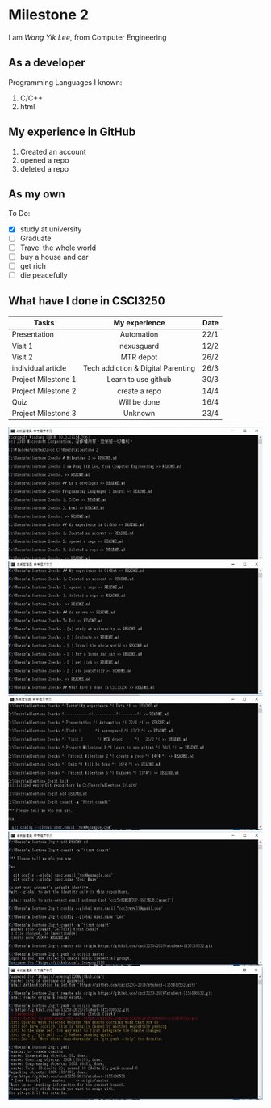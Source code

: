 # Milestone 2
I am _Wong Yik Lee_, from Computer Engineering

## As a developer
Programming Languages I known:
1. C/C++
2. html

## My experience in GitHub
1. Created an account
2. opened a repo
3. deleted a repo

## As my own
To Do:
- [x] study at university
- [ ] Graduate
- [ ] Travel the whole world
- [ ] buy a house and car
- [ ] get rich
- [ ] die peacefully

## What have I done in CSCI3250
| Tasks         | My experience | Date  |
| ------------- |:-------------:| -----:|
| Presentation | Automation | 22/1 |
| Visit 1       | nexusguard | 12/2 |
| Visit 2       | MTR depot      |   26/2 |
| individual article | Tech addiction & Digital Parenting  |    26/3 |
| Project Milestone 1 | Learn to use github | 30/3 |
| Project Milestone 2 | create a repo | 14/4 |
| Quiz | Will be done | 16/4 |
| Project Milestone 3 | Unknown | 23/4|

![alt text](https://github.com/csci3250-2019/student-1155108532/blob/master/1wts.jpeg)
![alt text](https://github.com/csci3250-2019/student-1155108532/blob/master/2wts.jpeg)
![alt text](https://github.com/csci3250-2019/student-1155108532/blob/master/3wts.jpeg)
![alt text](https://github.com/csci3250-2019/student-1155108532/blob/master/4wts.jpeg)
![alt text](https://github.com/csci3250-2019/student-1155108532/blob/master/5wts.jpeg)
